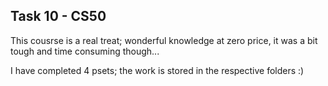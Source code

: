 ## Task 10 - CS50

This cousrse is a real treat; wonderful knowledge at zero price, it was a bit tough and time consuming though...

I have completed 4 psets; the work is stored in the respective folders :)
